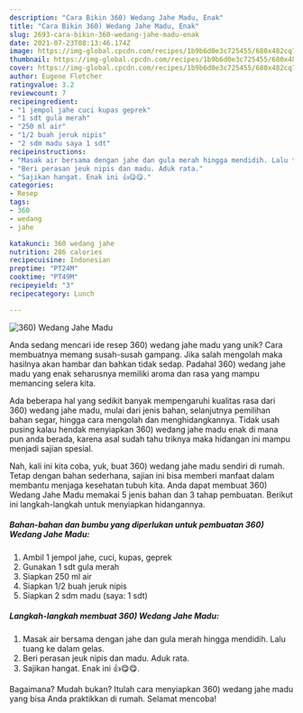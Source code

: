 ```yaml
---
description: "Cara Bikin 360) Wedang Jahe Madu, Enak"
title: "Cara Bikin 360) Wedang Jahe Madu, Enak"
slug: 2693-cara-bikin-360-wedang-jahe-madu-enak
date: 2021-07-23T08:13:46.174Z
image: https://img-global.cpcdn.com/recipes/1b9b6d0e3c725455/680x482cq70/360-wedang-jahe-madu-foto-resep-utama.jpg
thumbnail: https://img-global.cpcdn.com/recipes/1b9b6d0e3c725455/680x482cq70/360-wedang-jahe-madu-foto-resep-utama.jpg
cover: https://img-global.cpcdn.com/recipes/1b9b6d0e3c725455/680x482cq70/360-wedang-jahe-madu-foto-resep-utama.jpg
author: Eugene Fletcher
ratingvalue: 3.2
reviewcount: 7
recipeingredient:
- "1 jempol jahe cuci kupas geprek"
- "1 sdt gula merah"
- "250 ml air"
- "1/2 buah jeruk nipis"
- "2 sdm madu saya 1 sdt"
recipeinstructions:
- "Masak air bersama dengan jahe dan gula merah hingga mendidih. Lalu tuang ke dalam gelas."
- "Beri perasan jeuk nipis dan madu. Aduk rata."
- "Sajikan hangat. Enak ini 👍😋😋."
categories:
- Resep
tags:
- 360
- wedang
- jahe

katakunci: 360 wedang jahe 
nutrition: 286 calories
recipecuisine: Indonesian
preptime: "PT24M"
cooktime: "PT49M"
recipeyield: "3"
recipecategory: Lunch

---
```



![360) Wedang Jahe Madu](https://img-global.cpcdn.com/recipes/1b9b6d0e3c725455/680x482cq70/360-wedang-jahe-madu-foto-resep-utama.jpg)

Anda sedang mencari ide resep 360) wedang jahe madu yang unik? Cara membuatnya memang susah-susah gampang. Jika salah mengolah maka hasilnya akan hambar dan bahkan tidak sedap. Padahal 360) wedang jahe madu yang enak seharusnya memiliki aroma dan rasa yang mampu memancing selera kita.

Ada beberapa hal yang sedikit banyak mempengaruhi kualitas rasa dari 360) wedang jahe madu, mulai dari jenis bahan, selanjutnya pemilihan bahan segar, hingga cara mengolah dan menghidangkannya. Tidak usah pusing kalau hendak menyiapkan 360) wedang jahe madu enak di mana pun anda berada, karena asal sudah tahu triknya maka hidangan ini mampu menjadi sajian spesial.




Nah, kali ini kita coba, yuk, buat 360) wedang jahe madu sendiri di rumah. Tetap dengan bahan sederhana, sajian ini bisa memberi manfaat dalam membantu menjaga kesehatan tubuh kita. Anda dapat membuat 360) Wedang Jahe Madu memakai 5 jenis bahan dan 3 tahap pembuatan. Berikut ini langkah-langkah untuk menyiapkan hidangannya.

<!--inarticleads1-->

##### Bahan-bahan dan bumbu yang diperlukan untuk pembuatan 360) Wedang Jahe Madu:

1. Ambil 1 jempol jahe, cuci, kupas, geprek
1. Gunakan 1 sdt gula merah
1. Siapkan 250 ml air
1. Siapkan 1/2 buah jeruk nipis
1. Siapkan 2 sdm madu (saya: 1 sdt)




<!--inarticleads2-->

##### Langkah-langkah membuat 360) Wedang Jahe Madu:

1. Masak air bersama dengan jahe dan gula merah hingga mendidih. Lalu tuang ke dalam gelas.
1. Beri perasan jeuk nipis dan madu. Aduk rata.
1. Sajikan hangat. Enak ini 👍😋😋.




Bagaimana? Mudah bukan? Itulah cara menyiapkan 360) wedang jahe madu yang bisa Anda praktikkan di rumah. Selamat mencoba!
